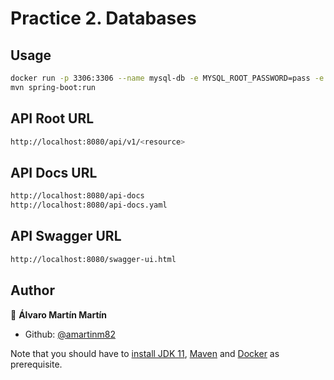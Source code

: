 # Practice 2. Databases

## Usage

```sh
docker run -p 3306:3306 --name mysql-db -e MYSQL_ROOT_PASSWORD=pass -e MYSQL_DATABASE=test -e -d mysql:8.0.25
mvn spring-boot:run
```

## API Root URL

```sh
http://localhost:8080/api/v1/<resource>
```

## API Docs URL

```sh
http://localhost:8080/api-docs
http://localhost:8080/api-docs.yaml
```

## API Swagger URL

```sh
http://localhost:8080/swagger-ui.html
```

## Author

👤 **Álvaro Martín Martín**

* Github: [@amartinm82](https://github.com/amartinm82)

Note that you should have to [install JDK 11](https://www.oracle.com/java/technologies/javase-jdk11-downloads.html), [Maven](https://maven.apache.org/install.html) and [Docker](https://docs.docker.com/engine/install/) as prerequisite.
